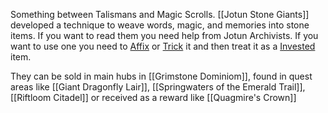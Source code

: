 Something between Talismans and Magic Scrolls.
[[Jotun Stone Giants]] developed a technique to weave words, magic, and memories into stone items. If you want to read them you need help from Jotun Archivists. If you want to use one you need to [Affix](https://2e.aonprd.com/Rules.aspx?ID=3204) or [Trick](https://2e.aonprd.com/Feats.aspx?ID=5229) it and then treat it as a [Invested](https://2e.aonprd.com/Rules.aspx?ID=3138) item.

They can be sold in main hubs in [[Grimstone Dominiom]], found in quest areas like [[Giant Dragonfly Lair]], [[Springwaters of the Emerald Trail]], [[Riftloom Citadel]] or received as a reward like [[Quagmire's Crown]]
